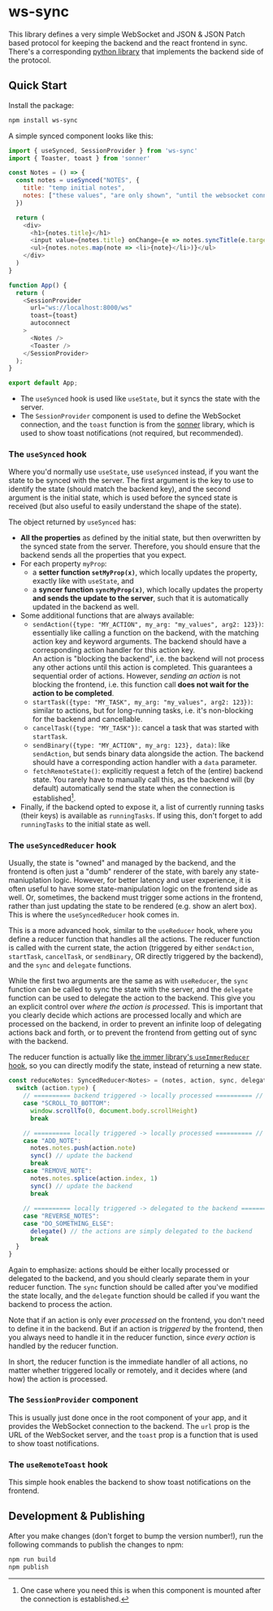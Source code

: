 # ws-sync

This library defines a very simple WebSocket and JSON & JSON Patch based protocol for keeping the backend and the react frontend in sync. There's a corresponding [python library](https://github.com/JoongWonSeo/ws-sync) that implements the backend side of the protocol.


## Quick Start

Install the package:

```bash
npm install ws-sync
```

A simple synced component looks like this:

```javascript
import { useSynced, SessionProvider } from 'ws-sync'
import { Toaster, toast } from 'sonner'

const Notes = () => {
  const notes = useSynced("NOTES", {
    title: "temp initial notes",
    notes: ["these values", "are only shown", "until the websocket connects"],
  })

  return (
    <div>
      <h1>{notes.title}</h1>
      <input value={notes.title} onChange={e => notes.syncTitle(e.target.value)} />
      <ul>{notes.notes.map(note => <li>{note}</li>)}</ul>
    </div>
  )
}

function App() {
  return (
    <SessionProvider
      url="ws://localhost:8000/ws"
      toast={toast}
      autoconnect
    >
      <Notes />
      <Toaster />
    </SessionProvider>
  );
}

export default App;
```

- The `useSynced` hook is used like `useState`, but it syncs the state with the server.
- The `SessionProvider` component is used to define the WebSocket connection, and the `toast` function is from the [sonner](https://sonner.emilkowal.ski/) library, which is used to show toast notifications (not required, but recommended).


### The `useSynced` hook

Where you'd normally use `useState`, use `useSynced` instead, if you want the state to be synced with the server. The first argument is the key to use to identify the state (should match the backend key), and the second argument is the initial state, which is used before the synced state is received (but also useful to easily understand the shape of the state).

The object returned by `useSynced` has:
- **All the properties** as defined by the initial state, but then overwritten by the synced state from the server. Therefore, you should ensure that the backend sends all the properties that you expect.
- For each property `myProp`:
    - a **setter function `setMyProp(x)`**, which locally updates the property, exactly like with `useState`, and
    - a **syncer function `syncMyProp(x)`**, which locally updates the property **and sends the update to the server**, such that it is automatically updated in the backend as well.
- Some additional functions that are always available:
    - `sendAction({type: "MY_ACTION", my_arg: "my_values", arg2: 123})`: essentially like calling a function on the backend, with the matching action key and keyword arguments. The backend should have a corresponding action handler for this action key.  
    An action is "blocking the backend", i.e. the backend will not process any other actions until this action is completed. This guarantees a sequential order of actions. However, *sending an action* is not blocking the frontend, i.e. this function call **does not wait for the action to be completed**.
    - `startTask({type: "MY_TASK", my_arg: "my_values", arg2: 123})`: similar to actions, but for long-running tasks, i.e. it's non-blocking for the backend and cancellable.
    - `cancelTask({type: "MY_TASK"})`: cancel a task that was started with `startTask`.
    - `sendBinary({type: "MY_ACTION", my_arg: 123}, data)`: like `sendAction`, but sends binary data alongside the action. The backend should have a corresponding action handler with a `data` parameter.
    - `fetchRemoteState()`: explicitly request a fetch of the (entire) backend state. You rarely have to manually call this, as the backend will (by default) automatically send the state when the connection is established[^1].
- Finally, if the backend opted to expose it, a list of currently running tasks (their keys) is available as `runningTasks`. If using this, don't forget to add `runningTasks` to the initial state as well.

[^1]: One case where you need this is when this component is mounted after the connection is established.


### The `useSyncedReducer` hook

Usually, the state is "owned" and managed by the backend, and the frontend is often just a "dumb" renderer of the state, with barely any state-maniuplation logic. However, for better latency and user experience, it is often useful to have some state-manipulation logic on the frontend side as well. Or, sometimes, the backend must trigger some actions in the frontend, rather than just updating the state to be rendered (e.g. show an alert box). This is where the `useSyncedReducer` hook comes in.

This is a more advanced hook, similar to the `useReducer` hook, where you define a reducer function that handles all the actions. The reducer function is called with the current state, the action (triggered by either `sendAction`, `startTask`, `cancelTask`, or `sendBinary`, OR directly triggered by the backend), and the `sync` and `delegate` functions.

While the first two arguments are the same as with `useReducer`, the `sync` function can be called to sync the state with the server, and the `delegate` function can be used to delegate the action to the backend. This give you an explicit control over *where the action is processed*. This is important that you clearly decide which actions are processed locally and which are processed on the backend, in order to prevent an infinite loop of delegating actions back and forth, or to prevent the frontend from getting out of sync with the backend.

The reducer function is actually like [the immer library's `useImmerReducer` hook](https://immerjs.github.io/immer/example-setstate#useimmerreducer), so you can directly modify the state, instead of returning a new state.

```javascript
const reduceNotes: SyncedReducer<Notes> = (notes, action, sync, delegate) => {
  switch (action.type) {
    // ========== backend triggered -> locally processed ========== //
    case "SCROLL_TO_BOTTOM":
      window.scrollTo(0, document.body.scrollHeight)
      break

    // ========== locally triggered -> locally processed ========== //
    case "ADD_NOTE":
      notes.notes.push(action.note)
      sync() // update the backend
      break
    case "REMOVE_NOTE":
      notes.notes.splice(action.index, 1)
      sync() // update the backend
      break
    
    // ========== locally triggered -> delegated to the backend ========== //
    case "REVERSE_NOTES":
    case "DO_SOMETHING_ELSE":
      delegate() // the actions are simply delegated to the backend
      break
  }
}
```

Again to emphasize: actions should be either locally processed or delegated to the backend, and you should clearly separate them in your reducer function. The `sync` function should be called after you've modified the state locally, and the `delegate` function should be called if you want the backend to process the action.

Note that if an action is only ever *processed* on the frontend, you don't need to define it in the backend. But if an action is *triggered* by the frontend, then you always need to handle it in the reducer function, since *every action* is handled by the reducer function.

In short, the reducer function is the immediate handler of all actions, no matter whether triggered locally or remotely, and it decides where (and how) the action is processed.


### The `SessionProvider` component

This is usually just done once in the root component of your app, and it provides the WebSocket connection to the backend. The `url` prop is the URL of the WebSocket server, and the `toast` prop is a function that is used to show toast notifications.


### The `useRemoteToast` hook

This simple hook enables the backend to show toast notifications on the frontend.


## Development & Publishing

After you make changes (don't forget to bump the version number!), run the following commands to publish the changes to npm:

```bash
npm run build
npm publish
```